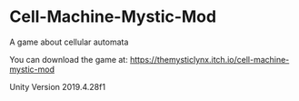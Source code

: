 # Cell-Machine-Mystic-Mod
A game about cellular automata

You can download the game at: https://themysticlynx.itch.io/cell-machine-mystic-mod

Unity Version 2019.4.28f1
